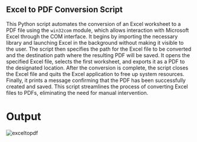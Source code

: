## Excel to PDF Conversion Script

This Python script automates the conversion of an Excel worksheet to a PDF file using the `win32com` module, which allows interaction with Microsoft Excel through the COM interface. It begins by importing the necessary library and launching Excel in the background without making it visible to the user. The script then specifies the path for the Excel file to be converted and the destination path where the resulting PDF will be saved. It opens the specified Excel file, selects the first worksheet, and exports it as a PDF to the designated location. After the conversion is complete, the script closes the Excel file and quits the Excel application to free up system resources. Finally, it prints a message confirming that the PDF has been successfully created and saved. This script streamlines the process of converting Excel files to PDFs, eliminating the need for manual intervention.
# Output
![exceltopdf](https://github.com/user-attachments/assets/ed1790c8-2b84-4d96-89a7-8999fc2cd11f)
